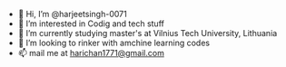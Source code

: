 - 👋 Hi, I’m @harjeetsingh-0071
- 👀 I’m interested in Codig and tech stuff
- 🌱 I’m currently studying master's at Vilnius Tech University, Lithuania
- 💞️ I’m looking to rinker with amchine learning codes
- 📫 mail me at harichan1771@gmail.com

<!---
harjeetsingh-0071/harjeetsingh-0071 is a ✨ special ✨ repository because its `README.md` (this file) appears on your GitHub profile.
You can click the Preview link to take a look at your changes.
--->
